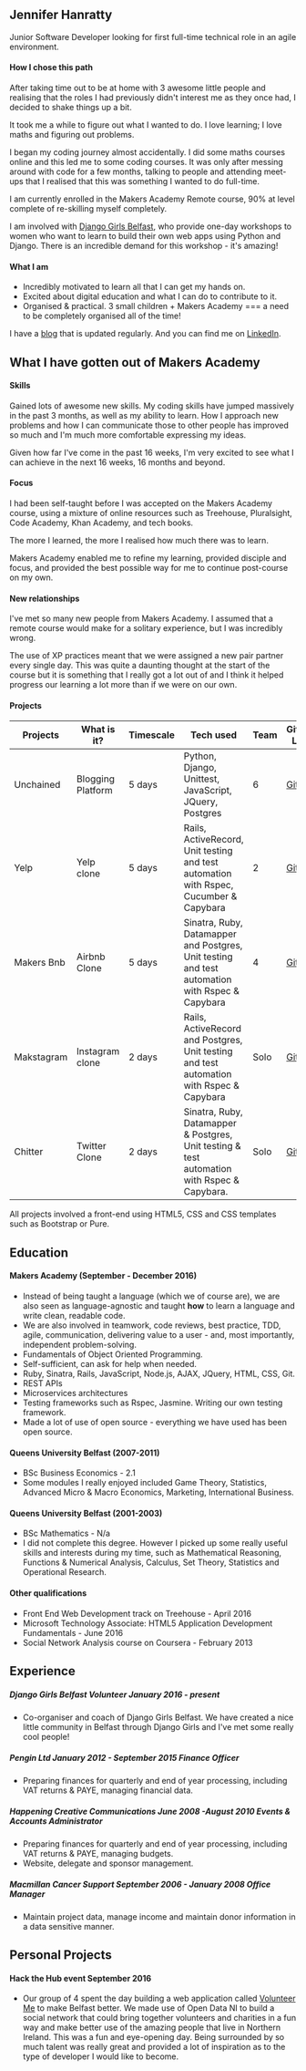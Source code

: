 ## Jennifer Hanratty

Junior Software Developer looking for first full-time technical role in an agile environment.

#### How I chose this path

After taking time out to be at home with 3 awesome little people and realising that the roles I had previously didn't interest me as they once had, I decided to shake things up a bit.

It took me a while to figure out what I wanted to do. I love learning; I love maths and figuring out problems.

I began my coding journey almost accidentally. I did some maths courses online and this led me to some coding courses. It was only after messing around with code for a few months, talking to people and attending meet-ups that I realised that this was something I wanted to do full-time.

I am currently enrolled in the Makers Academy Remote course, 90% at level complete of re-skilling myself completely.

I am involved with [Django Girls Belfast](https://djangogirls.org/belfast/), who provide one-day workshops to women who want to learn to build their own web apps using Python and Django. There is an incredible demand for this workshop - it's amazing!

#### What I am

* Incredibly motivated to learn all that I can get my hands on.
* Excited about digital education and what I can do to contribute to it.
* Organised & practical. 3 small children + Makers Academy === a need to be completely organised all of the time!

I have a [blog](https://medium.com/@hanratty.jen) that is updated regularly. And you can find me on [LinkedIn](https://www.linkedin.com/in/jennifer-hanratty-6977b8109).

## What I have gotten out of Makers Academy


#### Skills

Gained lots of awesome new skills. My coding skills have jumped massively in the past 3 months, as well as my ability to learn. How I approach new problems and how I can communicate those to other people has improved so much and I'm much more comfortable expressing my ideas.

Given how far I've come in the past 16 weeks, I'm very excited to see what I can achieve in the next 16 weeks, 16 months and beyond.

#### Focus

I had been self-taught before I was accepted on the Makers Academy course, using a mixture of online resources such as Treehouse, Pluralsight, Code Academy, Khan Academy, and tech books.

The more I learned, the more I realised how much there was to learn.

Makers Academy enabled me to refine my learning, provided disciple and focus, and provided the best possible way for me to continue post-course on my own.

#### New relationships

I've met so many new people from Makers Academy. I assumed that a remote course would make for a solitary experience, but I was incredibly wrong.

The use of XP practices meant that we were assigned a new pair partner every single day. This was quite a daunting thought at the start of the course but it is something that I really got a lot out of and I think it helped progress our learning a lot more than if we were on our own.

#### <a name="projects"></a> Projects
|Projects   |What is it?	| Timescale | Tech used  |  Team | Github Link  |  Deployed link |
|---|---|---|---|---|---|---|
| Unchained  | Blogging Platform| 5 days  |  Python, Django, Unittest, JavaScript, JQuery, Postgres | 6  | [Github](https://github.com/hanrattyjen/unchained_blog)   | [Unchained](https://unchainedblog.herokuapp.com/) |
|  Yelp  | Yelp clone|  5 days | Rails, ActiveRecord, Unit testing and test automation with Rspec, Cucumber & Capybara  |  2 |  [Github](https://github.com/hanrattyjen/yelp) | |
|  Makers Bnb |Airbnb Clone | 5 days  | Sinatra, Ruby, Datamapper and Postgres, Unit testing and test automation with Rspec & Capybara  | 4  | [Github](https://github.com/hanrattyjen/makersbnb)  | |
|  Makstagram | Instagram clone |  2 days | Rails, ActiveRecord and Postgres, Unit testing and test automation with Rspec & Capybara   | Solo  | [Github](https://github.com/hanrattyjen/instagram-challenge)  | |
|Chitter |Twitter Clone |2 days |Sinatra, Ruby, Datamapper & Postgres, Unit testing & test automation with Rspec & Capybara. |Solo |[Github](https://github.com/hanrattyjen/chitter-challenge)| [Chitter](https://chitter-chitter-bang-bang.herokuapp.com/) |



All projects involved a front-end using HTML5, CSS and CSS templates such as Bootstrap or Pure.


## Education

#### Makers Academy (September - December 2016)

* Instead of being taught a language (which we of course are), we are also seen as language-agnostic and taught **how** to learn a language and write clean, readable code.
* We are also involved in teamwork, code reviews, best practice, TDD, agile, communication, delivering value to a user - and, most importantly, independent problem-solving.
* Fundamentals of Object Oriented Programming.
* Self-sufficient, can ask for help when needed.
* Ruby, Sinatra, Rails, JavaScript, Node.js, AJAX, JQuery, HTML, CSS, Git.
* REST APIs
* Microservices architectures
* Testing frameworks such as Rspec, Jasmine. Writing our own testing framework.
* Made a lot of use of open source - everything we have used has been open source.

#### Queens University Belfast (2007-2011)

* BSc Business Economics - 2.1
* Some modules I really enjoyed included Game Theory, Statistics, Advanced Micro & Macro Economics, Marketing, International Business.

#### Queens University Belfast (2001-2003)
* BSc Mathematics - N/a
* I did not complete this degree. However I picked up some really useful skills and interests during my time, such as Mathematical Reasoning, Functions & Numerical Analysis, Calculus, Set Theory, Statistics and Operational Research.

#### Other qualifications
* Front End Web Development track on Treehouse - April 2016
* Microsoft Technology Associate: HTML5 Application Development Fundamentals - June 2016
* Social Network Analysis course on Coursera - February 2013


## Experience

##### Django Girls Belfast Volunteer January 2016 - present
* Co-organiser and coach of Django Girls Belfast. We have created a nice little community in Belfast through Django Girls and I've met some really cool people!

##### Pengin Ltd January 2012 - September 2015 *Finance Officer*
* Preparing finances for quarterly and end of year processing, including VAT returns & PAYE, managing financial data.

##### Happening Creative Communications June 2008 -August 2010 *Events & Accounts Administrator*
*	Preparing finances for quarterly and end of year processing, including VAT returns & PAYE, managing budgets.
*	Website, delegate and sponsor management.

##### Macmillan Cancer Support September 2006 - January 2008 *Office Manager*
* Maintain project data, manage income and maintain donor information in a data sensitive manner.

## Personal Projects

#### Hack the Hub event September 2016
* Our group of 4 spent the day building a web application called [Volunteer Me](https://hth-volunteer.herokuapp.com/) to make Belfast better. We made use of Open Data NI to build a social network that could bring together volunteers and charities in a fun way and make better use of the amazing people that live in Northern Ireland. This was a fun and eye-opening day. Being surrounded by so much talent was really great and provided a lot of inspiration as to the type of developer I would like to become.
